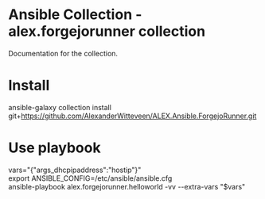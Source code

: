 # Ansible Collection - alex.forgejorunner collection
Documentation for the collection.

# Install
ansible-galaxy collection install git+https://github.com/AlexanderWitteveen/ALEX.Ansible.ForgejoRunner.git

# Use playbook
vars="{\"args_dhcpipaddress\":\"hostip\"}"  
export ANSIBLE_CONFIG=/etc/ansible/ansible.cfg  
ansible-playbook alex.forgejorunner.helloworld -vv --extra-vars "$vars"
